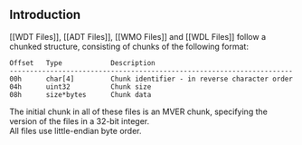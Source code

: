 ## Introduction

[[WDT Files]], [[ADT Files]], [[WMO Files]] and [[WDL Files]] follow a chunked structure, consisting of chunks of the following format:

    Offset   Type            Description
    ----------------------------------------------------------------------
    00h      char[4]         Chunk identifier - in reverse character order
    04h      uint32          Chunk size
    08h      size*bytes      Chunk data

The initial chunk in all of these files is an MVER chunk, specifying the version of the files in a 32-bit integer.<br>
All files use little-endian byte order.
